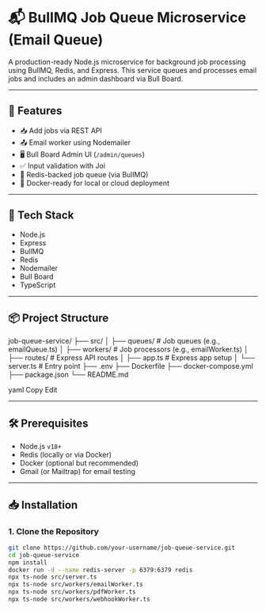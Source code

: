# 📬 BullMQ Job Queue Microservice (Email Queue)

A production-ready Node.js microservice for background job processing using BullMQ, Redis, and Express. This service queues and processes email jobs and includes an admin dashboard via Bull Board.

---

## 🚀 Features

- 📥 Add jobs via REST API
- 📤 Email worker using Nodemailer
- 🖥️ Bull Board Admin UI (`/admin/queues`)
- ✅ Input validation with Joi
- 🧱 Redis-backed job queue (via BullMQ)
- 🐳 Docker-ready for local or cloud deployment

---

## 🧰 Tech Stack

- Node.js
- Express
- BullMQ
- Redis
- Nodemailer
- Bull Board
- TypeScript

---

## 📦 Project Structure

job-queue-service/
├── src/
│ ├── queues/ # Job queues (e.g., emailQueue.ts)
│ ├── workers/ # Job processors (e.g., emailWorker.ts)
│ ├── routes/ # Express API routes
│ ├── app.ts # Express app setup
│ └── server.ts # Entry point
├── .env
├── Dockerfile
├── docker-compose.yml
├── package.json
└── README.md

yaml
Copy
Edit

---

## 🛠️ Prerequisites

- Node.js `v18+`
- Redis (locally or via Docker)
- Docker (optional but recommended)
- Gmail (or Mailtrap) for email testing

---

## 📥 Installation

### 1. Clone the Repository
```bash
git clone https://github.com/your-username/job-queue-service.git
cd job-queue-service
npm install
docker run -d --name redis-server -p 6379:6379 redis
npx ts-node src/server.ts
npx ts-node src/workers/emailWorker.ts
npx ts-node src/workers/pdfWorker.ts
npx ts-node src/workers/webhookWorker.ts
```
